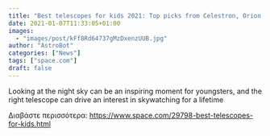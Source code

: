 ```yaml
---
title: "Best telescopes for kids 2021: Top picks from Celestron, Orion and Meade to suit all ages and budgets"
date: 2021-01-07T11:33:05+01:00
images:
  - "images/post/kFf8Rd64737gMzDxenzUUB.jpg"
author: "AstroBot"
categories: ["News"]
tags: ["space.com"]
draft: false
---
```


Looking at the night sky can be an inspiring moment for youngsters, and the right telescope can drive an interest in skywatching for a lifetime 

Διαβάστε περισσότερα: https://www.space.com/29798-best-telescopes-for-kids.html
